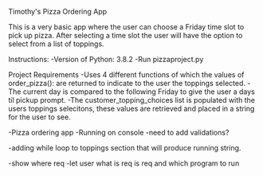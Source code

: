 Timothy's Pizza Ordering App

This is a very basic app where the user can choose a Friday time slot to pick up pizza. After selecting a time slot the user will have the option to select from a list of toppings.

Instructions:
-Version of Python: 3.8.2
-Run pizzaproject.py


Project Requirements
-Uses 4 different functions of which the values of order_pizza(): are returned to indicate to the user the toppings selected.
-The current day is compared to the following Friday to give the user a days til pickup prompt. 
-The customer_topping_choices list is populated with the users toppings selecitons, these values are retrieved and placed in a string for the user to see.


-Pizza ordering app 
-Running on console
-need to add validations?

-adding while loop to toppings section that will produce running string. 
 

-show where req
-let  user what is req is req and which program to run
